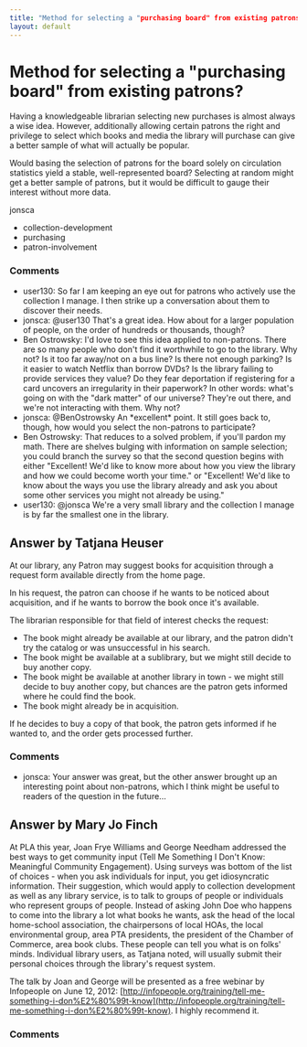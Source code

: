 ```yaml
---
title: "Method for selecting a "purchasing board" from existing patrons?"
layout: default
---
```

Method for selecting a "purchasing board" from existing patrons?
=====================
Having a knowledgeable librarian selecting new purchases is almost
always a wise idea. However, additionally allowing certain patrons the
right and privilege to select which books and media the library will
purchase can give a better sample of what will actually be popular.

Would basing the selection of patrons for the board solely on
circulation statistics yield a stable, well-represented board? Selecting
at random might get a better sample of patrons, but it would be
difficult to gauge their interest without more data.

jonsca

<ul class="tags"><li class="tag">collection-development</li><li class="tag">purchasing</li><li class="tag">patron-involvement</li></ul>

### Comments ###
* user130: So far I am keeping an eye out for patrons who actively use the
collection I manage. I then strike up a conversation about them to
discover their needs.
* jonsca: @user130 That's a great idea. How about for a larger population of
people, on the order of hundreds or thousands, though?
* Ben Ostrowsky: I'd love to see this idea applied to non-patrons. There are so many
people who don't find it worthwhile to go to the library. Why not? Is it
too far away/not on a bus line? Is there not enough parking? Is it
easier to watch Netflix than borrow DVDs? Is the library failing to
provide services they value? Do they fear deportation if registering for
a card uncovers an irregularity in their paperwork? In other words:
what's going on with the "dark matter" of our universe? They're out
there, and we're not interacting with them. Why not?
* jonsca: @BenOstrowsky An \*excellent\* point. It still goes back to, though, how
would you select the non-patrons to participate?
* Ben Ostrowsky: That reduces to a solved problem, if you'll pardon my math. There are
shelves bulging with information on sample selection; you could branch
the survey so that the second question begins with either "Excellent!
We'd like to know more about how you view the library and how we could
become worth your time." or "Excellent! We'd like to know about the ways
you use the library already and ask you about some other services you
might not already be using."
* user130: @jonsca We're a very small library and the collection I manage is by far
the smallest one in the library.


Answer by Tatjana Heuser
----------------
At our library, any Patron may suggest books for acquisition through a
request form available directly from the home page.

In his request, the patron can choose if he wants to be noticed about
acquisition, and if he wants to borrow the book once it's available.

The librarian responsible for that field of interest checks the request:

-   The book might already be available at our library, and the patron
    didn't try the catalog or was unsuccessful in his search.
-   The book might be available at a sublibrary, but we might still
    decide to buy another copy.
-   The book might be available at another library in town - we might
    still decide to buy another copy, but chances are the patron gets
    informed where he could find the book.
-   The book might already be in acquisition.

If he decides to buy a copy of that book, the patron gets informed if he
wanted to, and the order gets processed further.

### Comments ###
* jonsca: Your answer was great, but the other answer brought up an interesting
point about non-patrons, which I think might be useful to readers of the
question in the future...

Answer by Mary Jo Finch
----------------
At PLA this year, Joan Frye Williams and George Needham addressed the
best ways to get community input (Tell Me Something I Don't Know:
Meaningful Community Engagement). Using surveys was bottom of the list
of choices - when you ask individuals for input, you get idiosyncratic
information. Their suggestion, which would apply to collection
development as well as any library service, is to talk to groups of
people or individuals who represent groups of people. Instead of asking
John Doe who happens to come into the library a lot what books he wants,
ask the head of the local home-school association, the chairpersons of
local HOAs, the local environmental group, area PTA presidents, the
president of the Chamber of Commerce, area book clubs. These people can
tell you what is on folks' minds. Individual library users, as Tatjana
noted, will usually submit their personal choices through the library's
request system.

The talk by Joan and George will be presented as a free webinar by
Infopeople on June 12, 2012:
[http://infopeople.org/training/tell-me-something-i-don%E2%80%99t-know](http://infopeople.org/training/tell-me-something-i-don%E2%80%99t-know).
I highly recommend it.

### Comments ###

